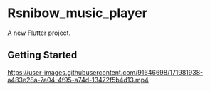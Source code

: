 # Rsnibow_music_player

A new Flutter project.

## Getting Started



https://user-images.githubusercontent.com/91646698/171981938-a483e28a-7a04-4f95-a74d-13472f5b4d13.mp4


